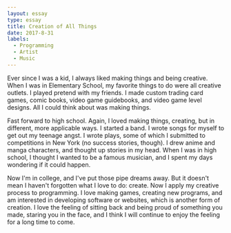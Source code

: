 ```yaml
---
layout: essay
type: essay
title: Creation of All Things
date: 2017-8-31
labels:
  - Programming
  - Artist
  - Music
---
```


Ever since I was a kid, I always liked making things and being creative. When I was in Elementary School, my favorite things to do were all creative outlets. I played pretend with my friends. I made custom trading card games, comic books, video game guidebooks, and video game level designs. All I could think about was making things. 

Fast forward to high school. Again, I loved making things, creating, but in different, more applicable ways. I started a band. I wrote songs for myself to get out my teenage angst. I wrote plays, some of which I submitted to competitions in New York (no success stories, though). I drew anime and manga characters, and thought up stories in my head. When I was in high school, I thought I wanted to be a famous musician, and I spent my days wondering if it could happen.

Now I'm in college, and I've put those pipe dreams away. But it doesn't mean I haven't forgotten what I love to do: create. Now I apply my creative process to programming. I love making games, creating new programs, and am interested in developing software or websites, which is another form of creation. I love the feeling of sitting back and being proud of something you made, staring you in the face, and I think I will continue to enjoy the feeling for a long time to come.

